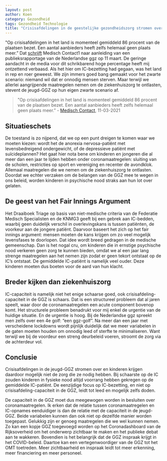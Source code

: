 ```yaml
---
layout: post
author: Koen
category: Gezondheid
tags: Gezondheid Technologie
title: "Crisisafdelingen in de geestelijke gezondheidszorg stromen over."
---
```


"Op crisisafdelingen in het land is momenteel gemiddeld 86 procent van de plaatsen bezet. Een aantal aanbieders heeft zelfs helemaal geen plaats meer.” Dat <a href="https://www.medischcontact.nl/nieuws/laatste-nieuws/nieuwsartikel/psychische-zorg-jongeren-volledig-overgelopen-in-coronacrisis.htm" target="_blank">schrijft</a> Medisch Contact1 naar aanleiding van een publieksrapportage van de Nederlandse ggz op 11 maart. De geringe aandacht in de media voor dit schrikbarend hoge percentage heeft mij ontzettend verbaasd. Als het hier om IC-bezetting had gegaan, was het land in rep en roer geweest. We zijn immers goed bang gemaakt voor het zwarte scenario: niemand wil dat er onnodig mensen sterven. Maar terwijl we allerlei aangrijpende maatregelen nemen om de ziekenhuiszorg te ontlasten, stevent de jeugd-GGZ op hun eigen zwarte scenario af.

<blockquote>"Op crisisafdelingen in het land is momenteel gemiddeld 86 procent van de plaatsen bezet. Een aantal aanbieders heeft zelfs helemaal geen plaats meer.” - <a href="https://www.medischcontact.nl/nieuws/laatste-nieuws/nieuwsartikel/psychische-zorg-jongeren-volledig-overgelopen-in-coronacrisis.htm" target="_blank">Medisch Contact</a>, 11-03-2021</blockquote>

## Situatieschets
De toestand is zo nijpend, dat we op een punt dreigen te komen waar we moeten kiezen: wordt het de anorexia nervosa-patiënt met levensbedreigend ondergewicht, of de depressieve patiënt met suïcideplannen? Het gaat hier nota bene om kinderen en jongeren die al meer dan een jaar te lijden hebben onder coronamaatregelen: sluiting van de scholen, restricties op sport en vereniging en recenter de avondklok. Allemaal maatregelen die we nemen om de ziekenhuiszorg te ontlasten. Doordat we echter verzaken om de belangen van de GGZ mee te wegen in ons beleid, worden kinderen in psychische nood straks aan hun lot over gelaten. 

## De geest van het Fair Innings Argument
Het Draaiboek Triage op basis van niet-medische criteria van de Federatie Medisch Specialisten en de KNMG3 geeft bij een gebrek aan IC-bedden, waarbij geen duidelijk verschil in overlevingskans is tussen patiënten, de voorkeur aan de jongere patiënt. Daarvoor baseert het zich op het fair innings argument: mensen moeten de kans krijgen om zo veel mogelijk levensfases te doorlopen. Dat idee wordt breed gedragen in de medische gemeenschap. Dan is het nogal cru, om kinderen die in ernstige psychische nood verkeren geen zorg te kunnen bieden, omdat we al een jaar lang strenge maatregelen aan het nemen zijn zodat er geen tekort ontstaat op de IC’s ontstaat. De gemiddelde IC-patiënt is namelijk veel ouder. Deze kinderen moeten dus boeten voor de aard van hun klacht.  

## Breder kijken dan ziekenhuiszorg
IC-capaciteit is namelijk niet het enige schaarse goed, ook crisisafdeling-capaciteit in de GGZ is schaars. Dat is een structureel probleem dat al jaren speelt, waar door de coronamaatregelen een acute component bovenop komt. Het structurele probleem benadrukt voor mij enkel de urgentie van de huidige situatie. En de urgentie is hoog. Bij de Nederlandse ggz spreekt men zelfs over een 4e golf: “een ggz-golf”. Na meer dan een jaar met verscheidene lockdowns wordt pijnlijk duidelijk dat we meer variabelen in de gaten moeten houden om onnodig leed of sterfte te minimaliseren. Want terwijl we bij de voordeur een streng deurbeleid voeren, stroomt de zorg via de achterdeur vol.  

## Conclusie
Crisisafdelingen in de jeugd-GGZ stromen over en kinderen krijgen daardoor mogelijk niet de zorg die ze nodig hebben. Bij schaarste op de IC zouden kinderen in fysieke nood altijd voorrang hebben gekregen op de gemiddelde IC-patiënt. De eenzijdige focus op IC-bezetting, en niet op crisisafdeling-capaciteit in de GGZ, leidt tot leed en mogelijk zelfs doden. 

De capaciteit in de GGZ moet dus meegewogen worden in besluiten over coronamaatregelen. Ik erken dat de relatie tussen coronamaatregelen en IC-opnames eenduidiger is dan de relatie met de capaciteit in de jeugd-GGZ. Beide variabelen kunnen dan ook niet op dezelfde manier worden toegepast. Gelukkig zijn er genoeg maatregelen die we wel kunnen nemen. Zo kan een kopje GGZ toegevoegd worden op het Coronadashboard van de Rijksoverheid om het onderwerp zichtbaar te maken en het publieke debat aan te wakkeren. Bovendien is het belangrijk dat de GGZ inspraak krijgt in het COVID-beleid. Daartoe kan een vertegenwoordiger van de GGZ tot het OMT toetreden. Meer zichtbaarheid en inspraak leidt tot meer erkenning, meer financiering en meer personeel. 
